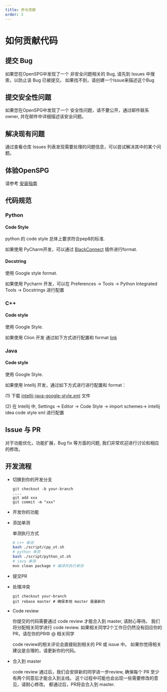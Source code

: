 ```yaml
---
title: 参与贡献
order: 3
---
```


# 如何贡献代码

## 提交 Bug

如果您在OpenSPG中发现了一个 非安全问题相关的 Bug, 请先到 Issues 中搜索，以防止该 Bug 已被提交。
如果找不到，请创建一个Issue来描述这个Bug

## 提交安全性问题

如果您在OpenSPG中发现了一个 安全性问题，请不要公开，通过邮件联系 owner, 并在邮件中详细描述该安全问题。

## 解决现有问题

通过查看仓库 Issues 列表发现需要处理的问题信息，可以尝试解决其中的某个问题。

## 体验OpenSPG

请参考 [安装指南](install)

## 代码规范

### Python

#### Code Style

python 的 code style 总体上要求符合pep8的标准.

如果使用 PyCharm开发，可以通过 [BlackConnect](https://black.readthedocs.io/en/stable/integrations/editors.html)
插件进行format.

#### Docstring

使用 Google style format.

如果使用 Pycharm 开发，可以在 Preferences -> Tools -> Python Integrated Tools -> Docstrings 进行配置

### C++

#### Code style

使用 Google Style.

如果使用 Clion 开发 通过如下方式进行配置和
format [link](https://www.jetbrains.com/help/clion/predefined-code-styles.html)

### Java

#### Code style

使用 Google Style.

如果使用 Intellij 开发，通过如下方式进行进行配置和 format：

(1)
下载 [intellij-java-google-style.xml](https://github.com/google/styleguide/blob/gh-pages/intellij-java-google-style.xml)
文件

(2) 在 Intellij 中, Settings -> Editor -> Code Style -> import schemes-> intellij idea code style xml 进行配置

## Issue 与 PR

对于功能优化，功能扩展，Bug fix 等方面的问题, 我们非常欢迎进行讨论和相应的修改。

## 开发流程

- 切换到你的开发分支

  ```
  git checkout -b your-branch
  ....
  git add xxx
  git commit -m "xxx"
  ```

- 开发你的功能

- 添加单测

  单测执行方式

  ```bash
  # c++ 单测
  bash ./script/cpp_ut.sh
  # python 单测
  bash ./script/python_ut.sh
  # java 单测
  mvn clean package # 编译并执行单测
  ```

- 提交PR

- 处理冲突

  ```
  git checkout your-branch
  git rebase master # 确保本地 master 是最新的
  ```

- Code review

  你提交的代码需要通过 code review 才能合入到 master, 请耐心等待。
  我们将分配相关同学进行 code review.
  如果相关同学2个工作日仍然没有回应你的PR，请在你的PR中 @ 相关同学

  code review的相关评论会直接贴到相关的 PR 或 issue 中。 如果你觉得相关建议是合理的，请更新你的代码。

- 合入到 master

  code review 通过后，我们会安排新的同学进一步review, 确保每个 PR 至少有两个同意后才能合入到主线。
  这个过程中可能也会出现一些需要修改的意见，请耐心修改。
  都通过后，PR将会合入到 master.
